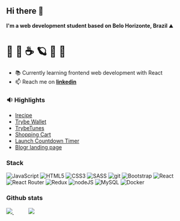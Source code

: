 ## Hi there 👋

<strong>I'm a web development student based on Belo Horizonte, Brazil</strong> ⛰️
#  🧗‍ 🥾  ☕  🪐  🐶 🛫

- 📚 Currently learning frontend web development with React 
- 📫 Reach me on <strong>[linkedin](http://www.linkedin.com/in/renato-dourado-b1b301112)</strong>

###  :sound: Highlights 
  - [Irecipe](https://github.com/RenatoDourad0/Project_Irecipe)
  - [Trybe Wallet](https://github.com/RenatoDourad0/Trybe_Wallet_Project)
  - [TrybeTunes](https://github.com/RenatoDourad0/Project_TrybeTunes)
  - [Shopping Cart](https://github.com/RenatoDourad0/Project_Shopping_Cart_Trybe)
  - [Launch Countdown Timer](https://github.com/RenatoDourad0/Project_Launch_Countdown_Timer_FrontendMentor)
  - [Blogr landing page](https://github.com/RenatoDourad0/Project_Blogr_Landing_Page_FrontendMentor)

  ### Stack
  ![JavaScript](https://img.shields.io/badge/javascript-%23323330.svg?style=for-the-badge&logo=javascript&logoColor=%23F7DF1E)
  ![HTML5](https://img.shields.io/badge/html5-%23E34F26.svg?style=for-the-badge&logo=html5&logoColor=white)
  ![CSS3](https://img.shields.io/badge/css3-%231572B6.svg?style=for-the-badge&logo=css3&logoColor=white)
  ![SASS](https://img.shields.io/badge/SASS-hotpink.svg?style=for-the-badge&logo=SASS&logoColor=white)
  ![git]( https://img.shields.io/badge/git-%23323330?style=for-the-badge&logo=git&logoColor=white)
  ![Bootstrap](https://img.shields.io/badge/bootstrap-%23563D7C.svg?style=for-the-badge&logo=bootstrap&logoColor=white)
  ![React](https://img.shields.io/badge/react-%2320232a.svg?style=for-the-badge&logo=react&logoColor=%2361DAFB)
  ![React Router](https://img.shields.io/badge/React_Router-CA4245?style=for-the-badge&logo=react-router&logoColor=white)
  ![Redux](https://img.shields.io/badge/redux-%23593d88.svg?style=for-the-badge&logo=redux&logoColor=white)
  ![nodeJS]( https://img.shields.io/badge/Node.js-339933?style=for-the-badge&logo=nodedotjs&logoColor=white)
  ![MySQL]( https://img.shields.io/badge/mysql-lightblue?style=for-the-badge&logo=mysql&logoColor=black)
  ![Docker]( https://img.shields.io/badge/Docker-blue?style=for-the-badge&logo=docker&logoColor=white)
  
  <!--
  Jest
  RTL
  -->

  ### Github stats
<div>
  <a href="#">
    <img align="bottom" src="https://github-readme-stats.vercel.app/api/top-langs/?username=RenatoDourad0&layout=compact"/>
  </a>
   &nbsp &nbsp &nbsp &nbsp &nbsp
  <a href="#">
    <img align="bottom" src="https://github-readme-stats.vercel.app/api?username=RenatoDourad0&hide_rank=true&hide=stars,contribs&hide_title=true&count_private=true"/>
  </a>
</div>

<!--
[![Anurag's GitHub stats](https://github-readme-stats.vercel.app/api?username=RenatoDourad0&show_icons=true)](https://github.com/anuraghazra/github-readme-stats)
[![Top Langs](https://github-readme-stats.vercel.app/api/top-langs/?username=RenatoDourad0)](https://github.com/anuraghazra/github-readme-stats)

**RenatoDourad0/RenatoDourad0** is a ✨ _special_ ✨ repository because its `README.md` (this file) appears on your GitHub profile.

Here are some ideas to get you started:

- 🔭 I’m currently working on ...
- 🌱 I’m currently learning ...
- 👯 I’m looking to collaborate on ...
- 🤔 I’m looking for help with ...
- 💬 Ask me about ...
- 📫 How to reach me: ...
- 😄 Pronouns: ...
- ⚡ Fun fact: ...
-->
